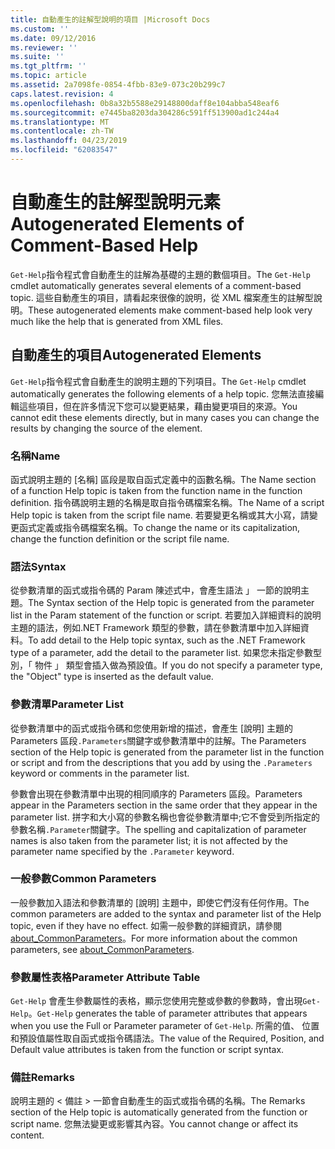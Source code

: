 ```yaml
---
title: 自動產生的註解型說明的項目 |Microsoft Docs
ms.custom: ''
ms.date: 09/12/2016
ms.reviewer: ''
ms.suite: ''
ms.tgt_pltfrm: ''
ms.topic: article
ms.assetid: 2a7098fe-0854-4fbb-83e9-073c20b299c7
caps.latest.revision: 4
ms.openlocfilehash: 0b8a32b5588e29148800daff8e104abba548eaf6
ms.sourcegitcommit: e7445ba8203da304286c591ff513900ad1c244a4
ms.translationtype: MT
ms.contentlocale: zh-TW
ms.lasthandoff: 04/23/2019
ms.locfileid: "62083547"
---
```

# <a name="autogenerated-elements-of-comment-based-help"></a><span data-ttu-id="a78bc-102">自動產生的註解型說明元素</span><span class="sxs-lookup"><span data-stu-id="a78bc-102">Autogenerated Elements of Comment-Based Help</span></span>

<span data-ttu-id="a78bc-103">`Get-Help`指令程式會自動產生的註解為基礎的主題的數個項目。</span><span class="sxs-lookup"><span data-stu-id="a78bc-103">The `Get-Help` cmdlet automatically generates several elements of a comment-based topic.</span></span> <span data-ttu-id="a78bc-104">這些自動產生的項目，請看起來很像的說明，從 XML 檔案產生的註解型說明。</span><span class="sxs-lookup"><span data-stu-id="a78bc-104">These autogenerated elements make comment-based help look very much like the help that is generated from XML files.</span></span>

## <a name="autogenerated-elements"></a><span data-ttu-id="a78bc-105">自動產生的項目</span><span class="sxs-lookup"><span data-stu-id="a78bc-105">Autogenerated Elements</span></span>

<span data-ttu-id="a78bc-106">`Get-Help`指令程式會自動產生的說明主題的下列項目。</span><span class="sxs-lookup"><span data-stu-id="a78bc-106">The `Get-Help` cmdlet automatically generates the following elements of a help topic.</span></span> <span data-ttu-id="a78bc-107">您無法直接編輯這些項目，但在許多情況下您可以變更結果，藉由變更項目的來源。</span><span class="sxs-lookup"><span data-stu-id="a78bc-107">You cannot edit these elements directly, but in many cases you can change the results by changing the source of the element.</span></span>

### <a name="name"></a><span data-ttu-id="a78bc-108">名稱</span><span class="sxs-lookup"><span data-stu-id="a78bc-108">Name</span></span>

<span data-ttu-id="a78bc-109">函式說明主題的 [名稱] 區段是取自函式定義中的函數名稱。</span><span class="sxs-lookup"><span data-stu-id="a78bc-109">The Name section of a function Help topic is taken from the function name in the function definition.</span></span> <span data-ttu-id="a78bc-110">指令碼說明主題的名稱是取自指令碼檔案名稱。</span><span class="sxs-lookup"><span data-stu-id="a78bc-110">The Name of a script Help topic is taken from the script file name.</span></span> <span data-ttu-id="a78bc-111">若要變更名稱或其大小寫，請變更函式定義或指令碼檔案名稱。</span><span class="sxs-lookup"><span data-stu-id="a78bc-111">To change the name or its capitalization, change the function definition or the script file name.</span></span>

### <a name="syntax"></a><span data-ttu-id="a78bc-112">語法</span><span class="sxs-lookup"><span data-stu-id="a78bc-112">Syntax</span></span>

<span data-ttu-id="a78bc-113">從參數清單的函式或指令碼的 Param 陳述式中，會產生語法 」 一節的說明主題。</span><span class="sxs-lookup"><span data-stu-id="a78bc-113">The Syntax section of the Help topic is generated from the parameter list in the Param statement of the function or script.</span></span> <span data-ttu-id="a78bc-114">若要加入詳細資料的說明主題的語法，例如.NET Framework 類型的參數，請在參數清單中加入詳細資料。</span><span class="sxs-lookup"><span data-stu-id="a78bc-114">To add detail to the Help topic syntax, such as the .NET Framework type of a parameter, add the detail to the parameter list.</span></span> <span data-ttu-id="a78bc-115">如果您未指定參數型別，「 物件 」 類型會插入做為預設值。</span><span class="sxs-lookup"><span data-stu-id="a78bc-115">If you do not specify a parameter type, the "Object" type is inserted as the default value.</span></span>

### <a name="parameter-list"></a><span data-ttu-id="a78bc-116">參數清單</span><span class="sxs-lookup"><span data-stu-id="a78bc-116">Parameter List</span></span>

<span data-ttu-id="a78bc-117">從參數清單中的函式或指令碼和您使用新增的描述，會產生 [說明] 主題的 Parameters 區段`.Parameters`關鍵字或參數清單中的註解。</span><span class="sxs-lookup"><span data-stu-id="a78bc-117">The Parameters section of the Help topic is generated from the parameter list in the function or script and from the descriptions that you add by using the `.Parameters` keyword or comments in the parameter list.</span></span>

<span data-ttu-id="a78bc-118">參數會出現在參數清單中出現的相同順序的 Parameters 區段。</span><span class="sxs-lookup"><span data-stu-id="a78bc-118">Parameters appear in the Parameters section in the same order that they appear in the parameter list.</span></span> <span data-ttu-id="a78bc-119">拼字和大小寫的參數名稱也會從參數清單中;它不會受到所指定的參數名稱`.Parameter`關鍵字。</span><span class="sxs-lookup"><span data-stu-id="a78bc-119">The spelling and capitalization of parameter names is also taken from the parameter list; it is not affected by the parameter name specified by the `.Parameter` keyword.</span></span>

### <a name="common-parameters"></a><span data-ttu-id="a78bc-120">一般參數</span><span class="sxs-lookup"><span data-stu-id="a78bc-120">Common Parameters</span></span>

<span data-ttu-id="a78bc-121">一般參數加入語法和參數清單的 [說明] 主題中，即使它們沒有任何作用。</span><span class="sxs-lookup"><span data-stu-id="a78bc-121">The common parameters are added to the syntax and parameter list of the Help topic, even if they have no effect.</span></span> <span data-ttu-id="a78bc-122">如需一般參數的詳細資訊，請參閱[about_CommonParameters](/powershell/module/microsoft.powershell.core/about/about_commonparameters)。</span><span class="sxs-lookup"><span data-stu-id="a78bc-122">For more information about the common parameters, see [about_CommonParameters](/powershell/module/microsoft.powershell.core/about/about_commonparameters).</span></span>

### <a name="parameter-attribute-table"></a><span data-ttu-id="a78bc-123">參數屬性表格</span><span class="sxs-lookup"><span data-stu-id="a78bc-123">Parameter Attribute Table</span></span>

<span data-ttu-id="a78bc-124">`Get-Help` 會產生參數屬性的表格，顯示您使用完整或參數的參數時，會出現`Get-Help`。</span><span class="sxs-lookup"><span data-stu-id="a78bc-124">`Get-Help` generates the table of parameter attributes that appears when you use the Full or Parameter parameter of `Get-Help`.</span></span> <span data-ttu-id="a78bc-125">所需的值、 位置和預設值屬性取自函式或指令碼語法。</span><span class="sxs-lookup"><span data-stu-id="a78bc-125">The value of the Required, Position, and Default value attributes is taken from the function or script syntax.</span></span>

### <a name="remarks"></a><span data-ttu-id="a78bc-126">備註</span><span class="sxs-lookup"><span data-stu-id="a78bc-126">Remarks</span></span>

<span data-ttu-id="a78bc-127">說明主題的 < 備註 > 一節會自動產生的函式或指令碼的名稱。</span><span class="sxs-lookup"><span data-stu-id="a78bc-127">The Remarks section of the Help topic is automatically generated from the function or script name.</span></span> <span data-ttu-id="a78bc-128">您無法變更或影響其內容。</span><span class="sxs-lookup"><span data-stu-id="a78bc-128">You cannot change or affect its content.</span></span>

